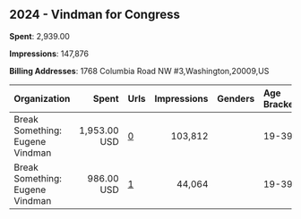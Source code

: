 ## 2024 - Vindman for Congress 
**Spent**: 2,939.00

**Impressions**: 147,876

**Billing Addresses**: 1768 Columbia Road NW #3,Washington,20009,US

|Organization|Spent|Urls|Impressions|Genders|Age Brackets|Country Codes|
|:---|---:|:---|---:|:---|:---|:---|
|Break Something: Eugene Vindman|1,953.00 USD|[0](https://www.snap.com/political-ads/asset/0220507f9ff73bc998d19e17e3442e1bf4b7e54f5c4fdd631f21bbe3b5d17213?mediaType=mp4)|103,812||19-39|united states|
|Break Something: Eugene Vindman|986.00 USD|[1](https://www.snap.com/political-ads/asset/70b2964a73607e79b22b194e0de18bb15eff5c4c048ba70c534deb30fe7d8d99?mediaType=mp4)|44,064||19-39|united states|
